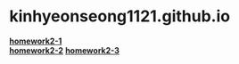 # kinhyeonseong1121.github.io

[**homework2-1**](http://kimhyeonseong1121.github.io/homework2-1.html)  
[**homework2-2**](http://kimhyeonseong1121.github.io/homework2-2.html) 
[**homework2-3**](http://kimhyeonseong1121.github.io/homework2-3.html) 
